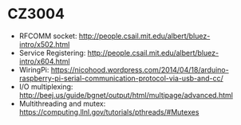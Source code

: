 CZ3004
======

* RFCOMM socket: http://people.csail.mit.edu/albert/bluez-intro/x502.html
* Service Registering: http://people.csail.mit.edu/albert/bluez-intro/x604.html
* WiringPi: https://nicohood.wordpress.com/2014/04/18/arduino-raspberry-pi-serial-communication-protocol-via-usb-and-cc/
* I/O multiplexing: http://beej.us/guide/bgnet/output/html/multipage/advanced.html
* Multithreading and mutex: https://computing.llnl.gov/tutorials/pthreads/#Mutexes
